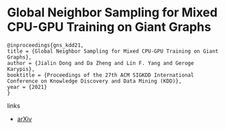 # Global Neighbor Sampling for Mixed CPU-GPU Training on Giant Graphs

```
@inproceedings{gns_kdd21,
title = {Global Neighbor Sampling for Mixed CPU-GPU Training on Giant Graphs},
author = {Jialin Dong and Da Zheng and Lin F. Yang and Geroge Karypis},
booktitle = {Proceedings of the 27th ACM SIGKDD International Conference on Knowledge Discovery and Data Mining (KDD)},
year = {2021}
}
```

links
- [arXiv](https://arxiv.org/abs/2106.06150)
